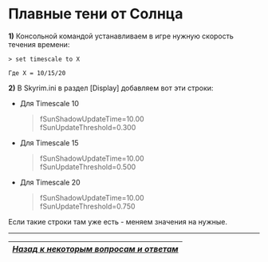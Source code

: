 # Плавные тени от Солнца

**1)** Консольной командой устанавливаем в игре нужную скорость течения времени:

    > set timescale to X

    Где X = 10/15/20

**2)** В Skyrim.ini в раздел [Display] добавляем вот эти строки:
+ Для Timescale 10

    > fSunShadowUpdateTime=10.00  
    > fSunUpdateThreshold=0.300

+ Для Timescale 15

    > fSunShadowUpdateTime=10.00  
    > fSunUpdateThreshold=0.500

+ Для Timescale 20

    > fSunShadowUpdateTime=10.00  
    > fSunUpdateThreshold=0.750

Если такие строки там уже есть - меняем значения на нужные.

------

|[*Назад к некоторым вопросам и ответам*](../02_Self-Help/01_Некоторые_вопросы_и_ответы.md)|
|:---:|
